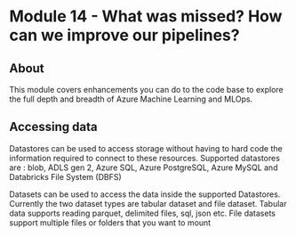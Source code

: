 
# Module 14 - What was missed?  How can we improve our pipelines?

## About
This module covers enhancements you can do to the code base to explore the full depth and breadth of Azure Machine Learning and MLOps. 

## Accessing data

Datastores can be used to access storage without having to hard code the information required to connect to these resources. Supported datastores are : blob, ADLS gen 2, Azure SQL, Azure PostgreSQL, Azure MySQL and Databricks File System (DBFS)

Datasets can be used to access the data inside the supported Datastores. Currently the two dataset types are tabular dataset and file dataset. Tabular data supports reading parquet, delimited files, sql, json etc. File datasets support multiple files or folders that you want to mount

<br>
